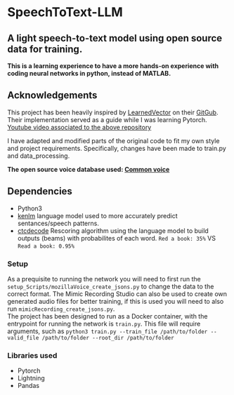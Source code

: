 # SpeechToText-LLM
## A light speech-to-text model using open source data for training.  

**This is a learning experience to have a more hands-on experience with coding neural networks in python, instead of MATLAB.**

## Acknowledgements
This project has been heavily inspired by [LearnedVector](https://github.com/LearnedVector) on their [GitGub](https://github.com/LearnedVector/A-Hackers-AI-Voice-Assistant). Their implementation served as a guide while I was learning Pytorch.  
[Youtube video associated to the above repository](https://www.youtube.com/watch?v=YereI6Gn3bM)

I have adapted and modified parts of the original code to fit my own style and project requirements. Specifically, changes have been made to train.py and data_processing.  

**The open source voice database used: [Common voice](https://commonvoice.mozilla.org/en)**  

## Dependencies
+ Python3
+ [kenlm](https://github.com/kpu/kenlm) language model used to more accurately predict sentances/speech patterns.
+ [ctcdecode](https://github.com/parlance/ctcdecode) Rescoring algorithm using the language model to build outputs (beams) with probabilites of each word. `Red a book: 35%` VS `Read a book: 0.95%`

### Setup
As a prequisite to running the network you will need to first run the `setup_Scripts/mozillaVoice_create_jsons.py` to change the data to the correct format. The Mimic Recording Studio can also be used to create own generated audio files for better training, if this is used you will need to also run `mimicRecording_create_jsons.py`.  
The project has been designed to run as a Docker container, with the entrypoint for running the network is `train.py`. This file will require arguments, such as `python3 train.py --train_file /path/to/folder --valid_file /path/to/folder --root_dir /path/to/folder`


### Libraries used
+ Pytorch
+ Lightning
+ Pandas
